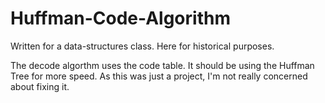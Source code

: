 # Huffman-Code-Algorithm

Written for a data-structures class. Here for historical purposes.

The decode algorthm uses the code table. It should be using the Huffman Tree for more speed. As this was just a project, I'm not really concerned about fixing it.
